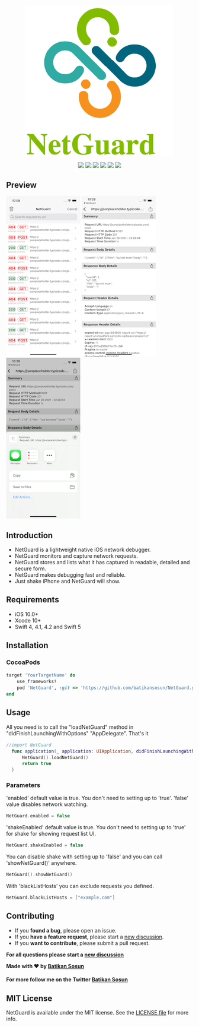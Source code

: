 
<p align="center">
    <img width="400" src="https://github.com/batikansosun/NetGuard/blob/main/NetGuardDemo/logo.png?raw=true">
</p>

<p align="center">
    <a title="Pod Version" href="https://cocoapods.org/pods/NetGuard"><img src="https://img.shields.io/badge/pod-v1.0-green"/></a>
    <a title="Swift Version" href="https://cocoapods.org/pods/NetGuard"><img src="https://img.shields.io/badge/Swift-v5-red"/></a>
    <a title="MIT LICENSE" href="https://github.com/batikansosun/NetGuard/LICENSE"><img src="https://img.shields.io/badge/LICENSE-MIT-lightgrey"/></a>
    <a title="Support" href="https://twitter.com/batikansosun"><img src="https://img.shields.io/badge/Twitter%20Support-%40batikansosun-yellow"/></a>
    <a title="Platform" href=""><img src="https://img.shields.io/badge/Platform-iOS-yellowgreen"/></a>
    <a title="Cocoapods" href="https://cocoapods.org/pods/NetGuard"><img src="https://img.shields.io/badge/Cocoapods-compatible-green"/></a>
</p>

## Preview
![NetGuard](https://github.com/batikansosun/NetGuard/blob/main/NetGuardDemo/SS/NetGuard-SS3.png?raw=true)
![NetGuard](https://github.com/batikansosun/NetGuard/blob/main/NetGuardDemo/SS/NetGuard-SS2.png?raw=true)
![NetGuard](https://github.com/batikansosun/NetGuard/blob/main/NetGuardDemo/SS/NetGuard-SS1.png?raw=true)


## Introduction

- NetGuard is a lightweight native iOS network debugger. 
- NetGuard monitors and capture network requests. 
- NetGuard stores and lists what it has captured in readable, detailed and secure form. 
- NetGuard makes debugging fast and reliable.
- Just shake iPhone and NetGuard will show.

## Requirements

- iOS 10.0+
- Xcode 10+
- Swift 4, 4.1, 4.2 and Swift 5


## Installation

### CocoaPods
```ruby
target 'YourTargetName' do
    use_frameworks!
    pod 'NetGuard', :git => 'https://github.com/batikansosun/NetGuard.git', :tag => '1.9'
end
```

## Usage
All you need is to call the "loadNetGuard" method in "didFinishLaunchingWithOptions" "AppDelegate". That's it
```swift
//import NetGuard
  func application(_ application: UIApplication, didFinishLaunchingWithOptions launchOptions: [UIApplication.LaunchOptionsKey: Any]?) -> Bool {
      NetGuard().loadNetGuard()
      return true
  }
```
### Parameters
'enabled' default value is true. You don't need to setting up to 'true'. 'false' value disables network watching.
```swift
NetGuard.enabled = false
```
'shakeEnabled' default value is true. You don't need to setting up to 'true' for shake for showing request list UI.
```swift
NetGuard.shakeEnabled = false
```
You can disable shake with setting up to 'false' and you can call 'showNetGuard()' anywhere.
```swift
NetGuard().showNetGuard()
```
With 'blackListHosts' you can exclude requests you defined.
```swift
NetGuard.blackListHosts = ["example.com"]
```
## Contributing
- If you **found a bug**, please open an issue.
- If you **have a feature request**, please start a [new discussion](https://github.com/batikansosun/NetGuard/discussions/new).
- If you **want to contribute**, please submit a pull request.

**For all questions please start a [new discussion](https://github.com/batikansosun/NetGuard/discussions/new)**

**Made with ❤️ by [Batikan Sosun](https://github.com/batikansosun)**
#### For more follow me on the Twitter [Batikan Sosun](https://twitter.com/batikansosun)


## MIT License
NetGuard is available under the MIT license. See the <a href="https://github.com/batikansosun/NetGuard/blob/main/LICENSE">LICENSE file</a> for more info.



